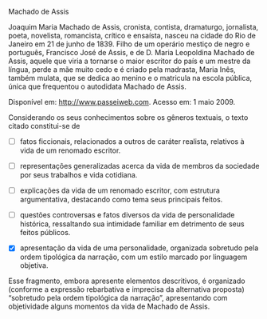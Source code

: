 

Machado de Assis

Joaquim Maria Machado de Assis, cronista, contista, dramaturgo, jornalista, poeta, novelista, romancista, crítico e ensaísta, nasceu na cidade do Rio de Janeiro em 21 de junho de 1839. Filho de um operário mestiço de negro e português, Francisco José de Assis, e de D. Maria Leopoldina Machado de Assis, aquele que viria a tornarse o maior escritor do país e um mestre da língua, perde a mãe muito cedo e é criado pela madrasta, Maria Inês, também mulata, que se dedica ao menino e o matricula na escola pública, única que frequentou o autodidata Machado de Assis.

Disponível em: http://www.passeiweb.com. Acesso em: 1 maio 2009.

Considerando os seus conhecimentos sobre os gêneros textuais, o texto citado constitui-se de



- [ ] fatos ficcionais, relacionados a outros de caráter realista, relativos à vida de um renomado escritor.
- [ ] representações generalizadas acerca da vida de membros da sociedade por seus trabalhos e vida cotidiana.
- [ ] explicações da vida de um renomado escritor, com estrutura argumentativa, destacando como tema seus principais feitos.
- [ ] questões controversas e fatos diversos da vida de personalidade histórica, ressaltando sua intimidade familiar em detrimento de seus feitos públicos.
- [x] apresentação da vida de uma personalidade, organizada sobretudo pela ordem tipológica da narração, com um estilo marcado por linguagem objetiva.


Esse fragmento, embora apresente elementos descritivos, é organizado (conforme a expressão rebarbativa e imprecisa da alternativa proposta) “sobretudo pela ordem tipológica da narração”, apresentando com objetividade alguns momentos da vida de Machado de Assis.

        